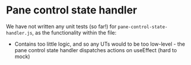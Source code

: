 # Pane control state handler

We have not written any unit tests (so far!) for `pane-control-state-handler.js`, as the functionality within the file:

- Contains too little logic, and so any UTs would to be too low-level - the pane control state handler dispatches actions on useEffect (hard to mock)
